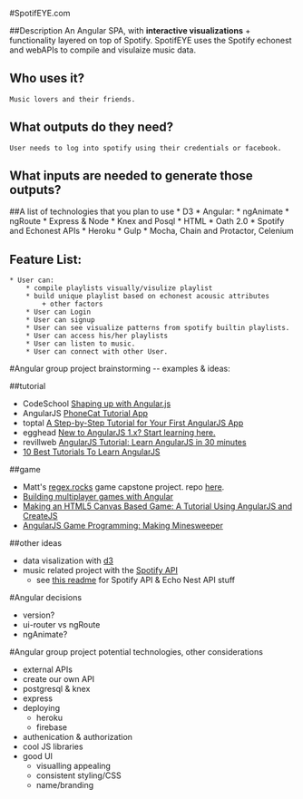 #SpotifEYE.com

##Description
    An Angular SPA, with **interactive visualizations** + functionality layered on top of Spotify. SpotifEYE uses the Spotify echonest and webAPIs to compile and visulaize music data.

## Who uses it?
    Music lovers and their friends.

## What outputs do they need?
    User needs to log into spotify using their credentials or facebook.

## What inputs are needed to generate those outputs?
    

##A list of technologies that you plan to use
    * D3
    * Angular:
        * ngAnimate
        * ngRoute
    * Express & Node
    * Knex and Posql
    * HTML
    * Oath 2.0
    * Spotify and Echonest APIs
    * Heroku
    * Gulp
    * Mocha, Chain and Protactor, Celenium


## Feature List:
    * User can:
        * compile playlists visually/visulize playlist
        * build unique playlist based on echonest acousic attributes
            + other factors
        * User can Login
        * User can signup
        * User can see visualize patterns from spotify builtin playlists.
        * User can access his/her playlists
        * User can listen to music.
        * User can connect with other User.



#Angular group project brainstorming -- examples & ideas:

##tutorial
- CodeSchool [Shaping up with Angular.js](https://www.codeschool.com/courses/shaping-up-with-angular-js)
- AngularJS [PhoneCat Tutorial App](https://docs.angularjs.org/tutorial)
- toptal [A Step-by-Step Tutorial for Your First AngularJS App](http://www.toptal.com/angular-js/a-step-by-step-guide-to-your-first-angularjs-app)
- egghead [New to AngularJS 1.x? Start learning here.](https://egghead.io/articles/new-to-angularjs-start-learning-here)
- revillweb [AngularJS Tutorial: Learn AngularJS in 30 minutes
](http://www.revillweb.com/tutorials/angularjs-in-30-minutes-angularjs-tutorial/)
- [10 Best Tutorials To Learn AngularJS](http://www.hongkiat.com/blog/angularjs-tutorials-screencast/)

##game
- Matt's [regex.rocks](regex.rocks) game capstone project. repo [here](https://github.com/themattwilliams/RegExFinalProject).
- [Building multiplayer games with Angular](http://www.ng-newsletter.com/posts/building-games-with-angular.html)
- [Making an HTML5 Canvas Based Game: A Tutorial Using AngularJS and CreateJS](http://www.toptal.com/web/making-html5-canvas-based-game-with-angularjs-and-createjs)
- [AngularJS Game Programming: Making Minesweeper
](http://www.simplygoodcode.com/2014/04/angularjs-game-programming-making-minesweeper/)

##other ideas
- data visalization with [d3](https://d3js.org/)
- music related project with the [Spotify API](https://developer.spotify.com/)
	- see [this readme](https://github.com/jontejada/discover_weekly_hoard) for Spotify API & Echo Nest API stuff

#Angular decisions
- version?
- ui-router vs ngRoute
- ngAnimate?

#Angular group project potential technologies, other considerations
- external APIs
- create our own API
- postgresql & knex
- express
- deploying
	- heroku
	- firebase
- authenication & authorization
- cool JS libraries
- good UI
	- visualling appealing
	- consistent styling/CSS
	- name/branding
